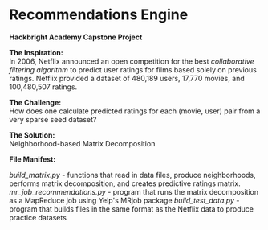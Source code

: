 <b>Recommendations Engine</b>
======================

<b>Hackbright Academy Capstone Project</b>

<b>The Inspiration:</b></br> 
In 2006, Netflix announced an open competition for the best <em>collaborative filtering algorithm</em> to predict user ratings for films based solely on previous ratings. Netflix provided a dataset of 480,189 users, 17,770 movies, and 100,480,507 ratings. 

<b>The Challenge: </b></br> 
How does one calculate predicted ratings for each (movie, user) pair from a very sparse seed dataset? 

<b>The Solution: </b></br> 
Neighborhood-based Matrix Decomposition


<b>File Manifest:</b>

<em>build_matrix.py - </em> functions that read in data files, produce neighborhoods, performs matrix decomposition, and creates predictive ratings matrix. 
<em>mr_job_recommendations.py - </em> program that runs the matrix decomposition as a MapReduce job using Yelp's MRjob package
<em>build_test_data.py - </em> program that builds files in the same format as the Netflix data to produce practice datasets











